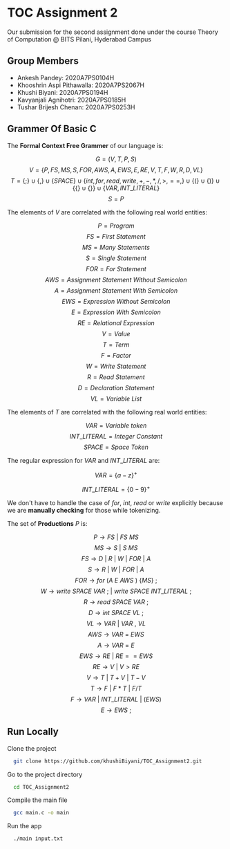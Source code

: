 # TOC Assignment 2

Our submission for the second assignment done under the course Theory of Computation @ BITS Pilani, Hyderabad Campus

## Group Members

- Ankesh Pandey: 2020A7PS0104H
- Khooshrin Aspi Pithawalla: 2020A7PS2067H
- Khushi Biyani: 2020A7PS0194H
- Kavyanjali Agnihotri: 2020A7PS0185H
- Tushar Brijesh Chenan: 2020A7PS0253H

## Grammer Of Basic C

The **Formal Context Free Grammer** of our language is:

$$ G = (V, T, P, S) $$
$$ V = \{ P, FS, MS, S, FOR, AWS, A, EWS, E, RE, V, T, F, W, R, D, VL\} $$
$$ T = \{;\} \cup \{,\} \cup \{SPACE\} \cup \{int, for, read, write, +, -, *, /, >, ==,\} \cup \{(\} \cup \{)\} \cup \{\{\} \cup \{\}\} \cup \{VAR, INT\_LITERAL\} $$
$$ S = P $$

The elements of $V$ are correlated with the following real world entities:

$$ P = Program  $$
$$ FS = First \ Statement $$
$$ MS = Many \ Statements $$
$$ S = Single \ Statement $$
$$ FOR = For \ Statement $$
$$ AWS = Assignment \ Statement \ Without \ Semicolon $$
$$ A = Assignment \ Statement \ With \ Semicolon $$
$$ EWS = Expression \ Without \ Semicolon $$
$$ E = Expression \ With \ Semicolon $$
$$ RE = Relational \ Expression $$
$$ V = Value $$
$$ T = Term $$
$$ F = Factor $$
$$ W = Write \ Statement $$
$$ R = Read \ Statement $$
$$ D = Declaration \ Statement $$
$$ VL = Variable \ List $$

The elements of $T$ are correlated with the following real world entities:

$$ VAR = Variable \ token $$
$$ INT\_LITERAL = Integer \ Constant $$
$$ SPACE = Space \ Token $$

The regular expression for $VAR$ and $INT\_LITERAL$ are:

$$ VAR = \{a-z\}^{+} $$

$$ INT\_LITERAL = \{0-9\}^{+} $$

We don't have to handle the case of $for$, $int$, $read$ or $write$ explicitly because we are **manually checking** for those while tokenizing.

The set of **Productions** $P$ is:

$$ P \rightarrow FS \ | \ FS \ MS $$
$$ MS \rightarrow S \ | \ S \ MS $$
$$ FS \rightarrow D \ | \ R \ | \ W \ | \ FOR \ | \ A $$
$$ S \rightarrow R \ | \ W \ | \ FOR \ | \ A $$
$$ FOR \rightarrow for \ ( A \ E \ AWS \ ) \ \{MS\} \ ;$$
$$ W \rightarrow write \ SPACE \ VAR \ ; \ | \ write \ SPACE \ INT\_LITERAL \ ;$$
$$ R \rightarrow read \ SPACE \ VAR \ ; $$
$$ D \rightarrow int \ SPACE \ VL \ ;$$
$$ VL \rightarrow VAR \ | \ VAR \ , \ VL$$
$$ AWS \rightarrow VAR \ = \ EWS $$
$$ A \rightarrow VAR \ = \ E$$
$$ EWS \rightarrow RE \ | \ RE == EWS $$
$$ RE \rightarrow V \ | \ V > RE $$
$$ V \rightarrow T \ | \ T + V \ | \ T - V $$
$$ T \rightarrow F \ | \ F * T \ | \ F / T  $$
$$ F \rightarrow VAR \ | \ INT\_LITERAL \ | \ (EWS) $$
$$ E \rightarrow EWS \ ; $$

## Run Locally

Clone the project

```bash
  git clone https://github.com/khushiBiyani/TOC_Assignment2.git
```

Go to the project directory

```bash
  cd TOC_Assignment2
```

Compile the main file

```bash
  gcc main.c -o main
```

Run the app

```bash
  ./main input.txt
```
